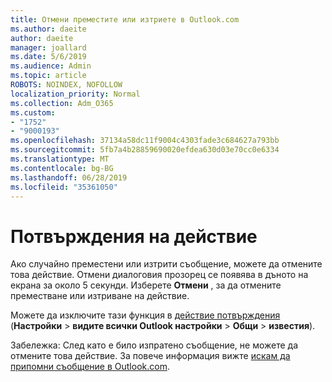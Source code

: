 ```yaml
---
title: Отмени преместите или изтриете в Outlook.com
ms.author: daeite
author: daeite
manager: joallard
ms.date: 5/6/2019
ms.audience: Admin
ms.topic: article
ROBOTS: NOINDEX, NOFOLLOW
localization_priority: Normal
ms.collection: Adm_O365
ms.custom:
- "1752"
- "9000193"
ms.openlocfilehash: 37134a58dc11f9004c4303fade3c684627a793bb
ms.sourcegitcommit: 5fb7a4b28859690020efdea630d03e70cc0e6334
ms.translationtype: MT
ms.contentlocale: bg-BG
ms.lasthandoff: 06/28/2019
ms.locfileid: "35361050"
---
```

# <a name="action-confirmations"></a>Потвърждения на действие

Ако случайно преместени или изтрити съобщение, можете да отмените това действие. Отмени диалоговия прозорец се появява в дъното на екрана за около 5 секунди. Изберете **Отмени** , за да отмените преместване или изтриване на действие.

Можете да изключите тази функция в [действие потвърждения](https://outlook.live.com/mail/options/general/notifications) (**Настройки** > **видите всички Outlook настройки** > **Общи** > **известия**).

Забележка: След като е било изпратено съобщение, не можете да отмените това действие. За повече информация вижте [искам да припомни съобщение в Outlook.com](https://support.office.com/article/c069ddde-5282-4085-8f4c-d7b133324f8a).
